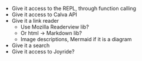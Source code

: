 * Give it access to the REPL, through function calling
* Give it access to Calva API
* Give it a link reader
  * Use Mozilla Readerview lib?
  * Or html -> Markdown lib?
  * Image descriptions, Mermaid if it is a diagram
* Give it a search 
* Give it access to Joyride?